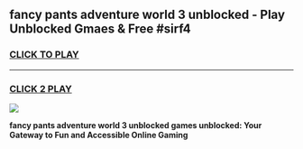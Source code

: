 
## fancy pants adventure world 3 unblocked - Play Unblocked Gmaes & Free #sirf4
<h3>
<a href="https://news.freeplayer.one?title=fancy_pants_adventure_world_3_unblocked&ref=03M">CLICK TO PLAY</a></h3>
<hr>

<h3>
<a href="https://news.freeplayer.one?title=fancy_pants_adventure_world_3_unblocked&ref=03M">CLICK 2 PLAY</a>
  
</h3>

<a href="https://news.freeplayer.one?title=fancy_pants_adventure_world_3_unblocked&ref=03M"><img src="https://clearcache.store/games.png"></a>


**fancy pants adventure world 3 unblocked games unblocked: Your Gateway to Fun and Accessible Online Gaming**

